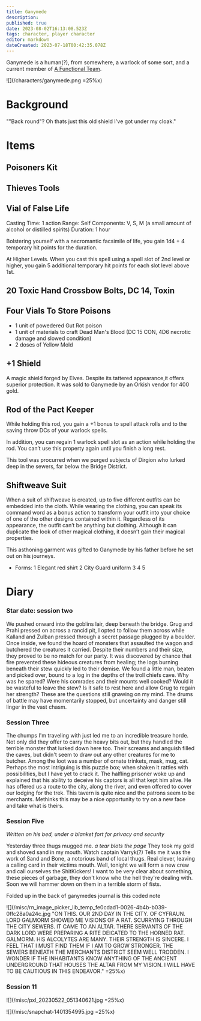 ```yaml
---
title: Ganymede
description: 
published: true
date: 2023-08-02T16:13:08.523Z
tags: character, player character
editor: markdown
dateCreated: 2023-07-18T00:42:35.078Z
---
```


Ganymede is a human(?), from somewhere, a warlock of some sort, and a current member of [A Functional Team](/player_characters).

![](/characters/ganymede.png =25%x)

# Background

""Back round"? Oh thats just this old shield I've got under my cloak."

# Items

## Poisoners Kit
## Thieves Tools

## Vial of False Life
 Casting Time: 1 action
Range: Self
Components: V, S, M (a small amount of alcohol or distilled spirits)
Duration: 1 hour

Bolstering yourself with a necromantic facsimile of life, you gain 1d4 + 4 temporary hit points for the duration.

At Higher Levels. When you cast this spell using a spell slot of 2nd level or higher, you gain 5 additional temporary hit points for each slot level above 1st.
## 20 Toxic Hand Crossbow Bolts, DC 14, Toxin

## Four Vials To Store Poisons
- 1 unit of powedered Gut Rot poison
- 1 unit of materials to craft Dead Man's Blood (DC 15 CON, 4D6 necrotic damage and slowed condition)
- 2 doses of Yellow Mold 
##  +1 Shield
A magic shield forged by Elves. Despite its tattered appearance,it offers superior protection. It was sold to Ganymede by an Orkish vendor for 400 gold.  
## Rod of the Pact Keeper
While holding this rod, you gain a +1 bonus to spell attack rolls and to the saving throw DCs of your warlock spells.

In addition, you can regain 1 warlock spell slot as an action while holding the rod. You can’t use this property again until you finish a long rest.

This tool was procurred when we purged subjects of Dirgion who lurked deep in the sewers, far below the Bridge District.

## Shiftweave Suit
When a suit of shiftweave is created, up to five different outfits can be embedded into the cloth. While wearing the clothing, you can speak its command word as a bonus action to transform your outfit into your choice of one of the other designs contained within it. Regardless of its appearance, the outfit can’t be anything but clothing. Although it can duplicate the look of other magical clothing, it doesn’t gain their magical properties.

This asthoning garment was gifted to Ganymede by his father before he set out on his journeys.
- Forms:
1 Elegant red shirt 
2 City Guard uniform
3
4
5
# Diary

### Star date: session two

We pushed onward into the goblins lair, deep beneath the bridge. Grug and Prahi pressed on across a rancid pit, I opted to follow them across while Kalland and Zulban pressed through a secret passage plugged by a boulder. Once inside, we found the hoard of monsters that assaulted the wagon and butchered the creatures it carried. Despite their numbers and their size, they proved to be no match for our party. It was discovered by chance that fire prevented these hideous creatures from healing; the logs burning beneath their stew quickly led to their demise. We found a little man, beaten and picked over, bound to a log in the depths of the troll chiefs cave. Why was he spared? Were his comrades and their mounts well cooked? Would it be wasteful to leave the stew? Is it safe to rest here and allow Grug to regain her strength? These are the questions still gnawing on my mind. The drums of battle may have momentarily stopped, but uncertainty and danger still linger in the vast chasm.

### Session Three

The chumps I'm traveling with just led me to an incredible treasure horde. Not only did they offer to carry the heavy bits out, but they handled the terrible monster that lurked down here too. Their screams and anguish filled the caves, but didn't seem to draw out any other creatures for me to butcher. Among the loot was a number of ornate trinkets, mask, mug, cat. Perhaps the most intriguing is this puzzle box; when shaken it rattles with possibilities, but I have yet to crack it. The halfling prisoner woke up and explained that his ability to deceive his captors is all that kept him alive. He has offered us a route to the city, along the river, and even offered to cover our lodging for the trek. This tavern is quite nice and the patrons seem to be merchants. Methinks this may be a nice opportunity to try on a new face and take what is theirs.

### Session Five

*Written on his bed, under a blanket fort for privacy and security*

Yesterday three thugs mugged me. *a tear blots the page* They took my gold and shoved sand in my mouth. Watch captain Varryk(?) Tells me it was the work of Sand and Bone, a notorious band of local thugs. Real clever, leaving a calling card in their victims mouth. Well, tonight we will form a new crew and call ourselves the ShitKickers! I want to be very clear about something, these pieces of garbage, they don't know who the hell they're dealing with. Soon we will hammer down on them in a terrible storm of fists.

Folded up in the back of ganymedes journal is this coded note

![](/misc/rn_image_picker_lib_temp_fe0cdad1-0026-4b4b-b039-0ffc28a0a24c.jpg "ON THIS. OUR 2ND DAY IN THE CITY. OF CYFRAUN. LORD GALMORM SHOWED ME VISIONS OF A RAT. SCURRYING THROUGH THE CITY SEWERS. IT CAME TO AN ALTAR. THERE SERVANTS OF THE DARK LORD WERE PREPARING A RITE DEICATED TO THE HORNED RAT. GALMORM. HIS ALCOLYTES ARE MANY. THEIR STRENGTH IS SINCERE. I FEEL THAT I MUST FIND THEM IF I AM TO GROW STRONGER. THE SEWERS BENEATH THE MERCHANTS DISTRICT SEEM WELL TRODDEN. I WONDER IF THE INHABITANTS KNOW ANYTHING OF THE ANCIENT UNDERGROUND THAT HOUSES THE ALTAR FROM MY VISION. I WILL HAVE TO BE CAUTIOUS IN THIS ENDEAVOR." =25%x)

### Session 11

![](/misc/pxl_20230522_051340621.jpg =25%x)

![](/misc/snapchat-1401354995.jpg =25%x)